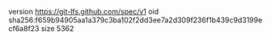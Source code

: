 version https://git-lfs.github.com/spec/v1
oid sha256:f659b94905aa1a379c3ba102f2dd3ee7a2d309f236f1b439c9d3199ecf6a8f23
size 5362
